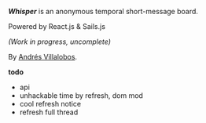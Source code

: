***Whisper*** is an anonymous temporal short-message board.

Powered by React.js & Sails.js

_(Work in progress, uncomplete)_

By [Andrés Villalobos](http://twitter.com/matnesis).

**todo**

- api
- unhackable time by refresh, dom mod
- cool refresh notice
- refresh full thread
